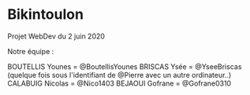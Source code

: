 # Bikintoulon

Projet WebDev du 2 juin 2020

Notre équipe : 

BOUTELLIS Younes = @BoutellisYounes
BRISCAS Ysée = @YseeBriscas (quelque fois sous l'identifiant de @Pierre avec un autre ordinateur..)
CALABUIG Nicolas = @Nico1403
BEJAOUI Gofrane = @Gofrane0310

